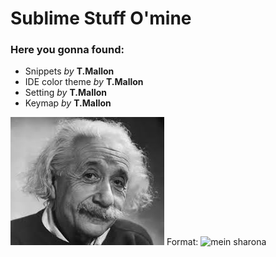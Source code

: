 # Sublime Stuff O'mine

### Here you gonna found:
* Snippets *by* **T.Mallon** 
* IDE color theme *by* **T.Mallon**
* Setting *by* **T.Mallon**
* Keymap *by* **T.Mallon**

![GitHub Logo](mein_stream_mit_Mallon_und_semitischen.jpg)
Format: ![mein sharona](url)

